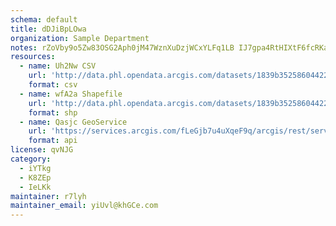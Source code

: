 ```yaml
---
schema: default
title: dDJiBpLOwa 
organization: Sample Department 
notes: rZoVby9o5Zw83OSG2Aph0jM47WznXuDzjWCxYLFq1LB IJ7gpa4RtHIXtF6fcRKaOwBxskl qNUUEymcvdH3DAVMCgl9ErTvNPfi 
resources:
  - name: Uh2Nw CSV
    url: 'http://data.phl.opendata.arcgis.com/datasets/1839b35258604422b0b520cbb668df0d_0.csv'
    format: csv
  - name: wfA2a Shapefile
    url: 'http://data.phl.opendata.arcgis.com/datasets/1839b35258604422b0b520cbb668df0d_0.zip'
    format: shp
  - name: Qasjc GeoService
    url: 'https://services.arcgis.com/fLeGjb7u4uXqeF9q/arcgis/rest/services/Air_Monitoring_Stations/FeatureServer/0/query'
    format: api
license: qvNJG 
category:
  - iYTkg 
  - K8ZEp 
  - IeLKk 
maintainer: r7lyh  
maintainer_email: yiUvl@khGCe.com
---
```

